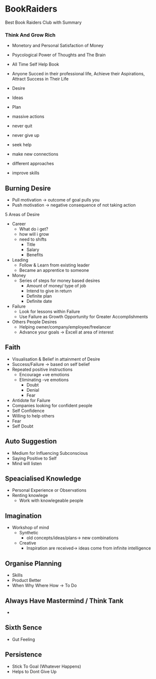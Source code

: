 # BookRaiders
Best Book Raiders Club with Summary

### Think And Grow Rich
* Monetory and Personal Satisfaction of Money
* Psycological Power of Thoughts and The Brain
* All Time Self Help Book
* Anyone Succed in their professional life, Achieve their Aspirations, Attract Success in Their Life

* Desire
* Ideas
* Plan 
* massive actions

* never quit
* never give up
* seek help
* make new connections
* different approaches
* improve skills

## Burning Desire
* Pull motivation -> outcome of goal pulls you
* Push motivation -> negative consequence of not taking action

5 Areas of Desire
* Career
    * What do i get?
    * how will i grow
    * need to shifts
        * Title
        * Salary
        * Benefits
* Leading
    * Follow & Learn from existing leader
    * Became an apprentice to someone
* Money
    * Series of steps for money based desires
        * Amount of money/ type of job
        * Intend to give in return
        * Definite plan
        * Definite date
* Failure
    * Look for lessons within Failure
    * Use Failure as Growth Opportunity for Greater Accomplishments
* Others People Desires
    * Helping owner/company/employee/freelancer
    * Advance your goals -> Excell at area of interest

## Faith
* Visualisation & Belief in attainment of Desire
* Success/Failure -> based on self belief
* Repeated positive instructions
    * Encourage +ve emotions
    * Eliminating -ve emotions
        * Doubt
        * Denial
        * Fear
* Antidote for Failure
* Companies looking for confident people        
* Self Confidence
* Willing to help others
* Fear
* Self Doubt

## Auto Suggestion
* Medium for Influencing Subconscious
* Saying Positive to Self
* Mind will listen

## Speacialised Knowledge
* Personal Experience or Observations
* Renting knowlege
    * Work with knowlegeable people

## Imagination
* Workshop of mind
    * Synthetic
        * old concepts/ideas/plans-> new combinations
    * Creative
        * Inspiration are received-> ideas come from infinite intelligence
        
## Organise Planning
* Skills
* Product Better
* When Why Where How -> To Do

## Always Have Mastermind / Think Tank

* 

## Sixth Sence
* Gut Feeling

## Persistence
* Stick To Goal (Whatever Happens)
* Helps to Dont Give Up


